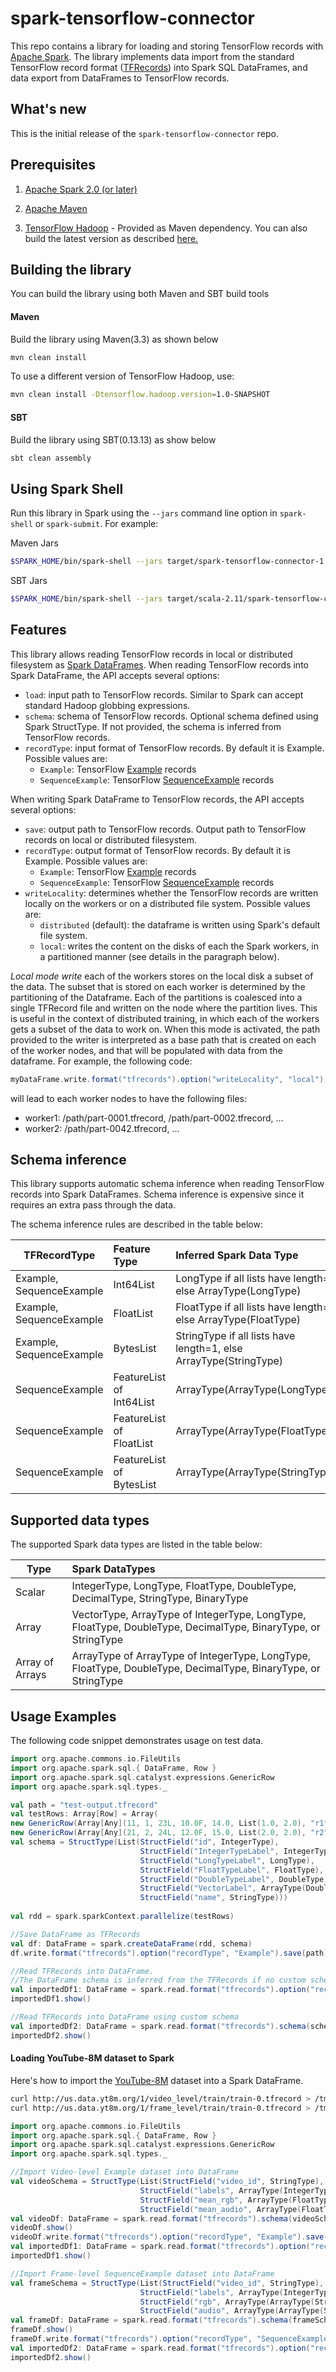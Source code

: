 # spark-tensorflow-connector

This repo contains a library for loading and storing TensorFlow records with [Apache Spark](http://spark.apache.org/).
The library implements data import from the standard TensorFlow record format ([TFRecords](https://www.tensorflow.org/how_tos/reading_data/)) into Spark SQL DataFrames, and data export from DataFrames to TensorFlow records.

## What's new

This is the initial release of the `spark-tensorflow-connector` repo.

## Prerequisites

1. [Apache Spark 2.0 (or later)](http://spark.apache.org/)

2. [Apache Maven](https://maven.apache.org/)

3. [TensorFlow Hadoop](../../hadoop) - Provided as Maven dependency. You can also build the latest version as described [here.](../../hadoop)

## Building the library
You can build the library using both Maven and SBT build tools

#### Maven
Build the library using Maven(3.3) as shown below

```sh
mvn clean install
```

To use a different version of TensorFlow Hadoop, use:
```sh
mvn clean install -Dtensorflow.hadoop.version=1.0-SNAPSHOT
```

#### SBT 
Build the library using SBT(0.13.13) as show below
```sh
sbt clean assembly
```

## Using Spark Shell
Run this library in Spark using the `--jars` command line option in `spark-shell` or `spark-submit`. For example:

Maven Jars
```sh
$SPARK_HOME/bin/spark-shell --jars target/spark-tensorflow-connector-1.0-SNAPSHOT.jar,target/lib/tensorflow-hadoop-1.0-06262017-SNAPSHOT-shaded-protobuf.jar
```

SBT Jars
```sh
$SPARK_HOME/bin/spark-shell --jars target/scala-2.11/spark-tensorflow-connector-assembly-1.0.0.jar
```

## Features
This library allows reading TensorFlow records in local or distributed filesystem as [Spark DataFrames](https://spark.apache.org/docs/latest/sql-programming-guide.html).
When reading TensorFlow records into Spark DataFrame, the API accepts several options:
* `load`: input path to TensorFlow records. Similar to Spark can accept standard Hadoop globbing expressions.
* `schema`: schema of TensorFlow records. Optional schema defined using Spark StructType. If not provided, the schema is inferred from TensorFlow records.
* `recordType`: input format of TensorFlow records. By default it is Example. Possible values are:
  * `Example`: TensorFlow [Example](https://github.com/tensorflow/tensorflow/blob/master/tensorflow/core/example/example.proto) records
  * `SequenceExample`: TensorFlow [SequenceExample](https://github.com/tensorflow/tensorflow/blob/master/tensorflow/core/example/example.proto) records

When writing Spark DataFrame to TensorFlow records, the API accepts several options:
* `save`: output path to TensorFlow records. Output path to TensorFlow records on local or distributed filesystem.
* `recordType`: output format of TensorFlow records. By default it is Example. Possible values are:
  * `Example`: TensorFlow [Example](https://github.com/tensorflow/tensorflow/blob/master/tensorflow/core/example/example.proto) records
  * `SequenceExample`: TensorFlow [SequenceExample](https://github.com/tensorflow/tensorflow/blob/master/tensorflow/core/example/example.proto) records
* `writeLocality`: determines whether the TensorFlow records are written locally on the workers
or on a distributed file system. Possible values are:
  * `distributed` (default): the dataframe is written using Spark's default file system.
  * `local`: writes the content on the disks of each the Spark workers, in a partitioned manner
  (see details in the paragraph below).

_Local mode write_ each of the workers stores on the local disk a subset of the data.
The subset that is stored on each worker is determined by the partitioning of the Dataframe.
Each of the partitions is coalesced into a single TFRecord file and written on the node where
the partition lives.
This is useful in the context of distributed training, in which each of the workers gets a
subset of the data to work on.
When this mode is activated, the path provided to the writer is interpreted as a base path that is
created on each of the worker nodes, and that will be populated with data from the dataframe. For
 example, the following code:

```scala
myDataFrame.write.format("tfrecords").option("writeLocality", "local").save("/path")
```

will lead to each worker nodes to have the following files:
  - worker1: /path/part-0001.tfrecord, /path/part-0002.tfrecord, ...
  - worker2: /path/part-0042.tfrecord, ...


## Schema inference
This library supports automatic schema inference when reading TensorFlow records into Spark DataFrames.
Schema inference is expensive since it requires an extra pass through the data.

The schema inference rules are described in the table below:

| TFRecordType             | Feature Type  | Inferred Spark Data Type  |
| ------------------------ |:--------------|:--------------------------|
| Example, SequenceExample | Int64List     | LongType if all lists have length=1, else ArrayType(LongType) |
| Example, SequenceExample | FloatList     | FloatType if all lists have length=1, else ArrayType(FloatType) |
| Example, SequenceExample | BytesList     | StringType if all lists have length=1, else ArrayType(StringType) |
| SequenceExample          | FeatureList of Int64List | ArrayType(ArrayType(LongType)) |
| SequenceExample          | FeatureList of FloatList | ArrayType(ArrayType(FloatType)) |
| SequenceExample          | FeatureList of BytesList | ArrayType(ArrayType(StringType)) |

## Supported data types

The supported Spark data types are listed in the table below:

| Type            | Spark DataTypes                          |
| --------------- |:------------------------------------------|
| Scalar          | IntegerType, LongType, FloatType, DoubleType, DecimalType, StringType, BinaryType |
| Array           | VectorType, ArrayType of IntegerType, LongType, FloatType, DoubleType, DecimalType, BinaryType, or StringType |
| Array of Arrays | ArrayType of ArrayType of IntegerType, LongType, FloatType, DoubleType, DecimalType, BinaryType, or StringType |

## Usage Examples

The following code snippet demonstrates usage on test data.

```scala
import org.apache.commons.io.FileUtils
import org.apache.spark.sql.{ DataFrame, Row }
import org.apache.spark.sql.catalyst.expressions.GenericRow
import org.apache.spark.sql.types._

val path = "test-output.tfrecord"
val testRows: Array[Row] = Array(
new GenericRow(Array[Any](11, 1, 23L, 10.0F, 14.0, List(1.0, 2.0), "r1")),
new GenericRow(Array[Any](21, 2, 24L, 12.0F, 15.0, List(2.0, 2.0), "r2")))
val schema = StructType(List(StructField("id", IntegerType), 
                             StructField("IntegerTypeLabel", IntegerType),
                             StructField("LongTypeLabel", LongType),
                             StructField("FloatTypeLabel", FloatType),
                             StructField("DoubleTypeLabel", DoubleType),
                             StructField("VectorLabel", ArrayType(DoubleType, true)),
                             StructField("name", StringType)))
                             
val rdd = spark.sparkContext.parallelize(testRows)

//Save DataFrame as TFRecords
val df: DataFrame = spark.createDataFrame(rdd, schema)
df.write.format("tfrecords").option("recordType", "Example").save(path)

//Read TFRecords into DataFrame.
//The DataFrame schema is inferred from the TFRecords if no custom schema is provided.
val importedDf1: DataFrame = spark.read.format("tfrecords").option("recordType", "Example").load(path)
importedDf1.show()

//Read TFRecords into DataFrame using custom schema
val importedDf2: DataFrame = spark.read.format("tfrecords").schema(schema).load(path)
importedDf2.show()
```

#### Loading YouTube-8M dataset to Spark
Here's how to import the [YouTube-8M](https://research.google.com/youtube8m/) dataset into a Spark DataFrame.

```sh
curl http://us.data.yt8m.org/1/video_level/train/train-0.tfrecord > /tmp/video_level-train-0.tfrecord
curl http://us.data.yt8m.org/1/frame_level/train/train-0.tfrecord > /tmp/frame_level-train-0.tfrecord
```

```scala
import org.apache.commons.io.FileUtils
import org.apache.spark.sql.{ DataFrame, Row }
import org.apache.spark.sql.catalyst.expressions.GenericRow
import org.apache.spark.sql.types._

//Import Video-level Example dataset into DataFrame
val videoSchema = StructType(List(StructField("video_id", StringType),
                             StructField("labels", ArrayType(IntegerType, true)),
                             StructField("mean_rgb", ArrayType(FloatType, true)),
                             StructField("mean_audio", ArrayType(FloatType, true))))
val videoDf: DataFrame = spark.read.format("tfrecords").schema(videoSchema).option("recordType", "Example").load("file:///tmp/video_level-train-0.tfrecord")
videoDf.show()
videoDf.write.format("tfrecords").option("recordType", "Example").save("youtube-8m-video.tfrecord")
val importedDf1: DataFrame = spark.read.format("tfrecords").option("recordType", "Example").schema(videoSchema).load("youtube-8m-video.tfrecord")
importedDf1.show()

//Import Frame-level SequenceExample dataset into DataFrame
val frameSchema = StructType(List(StructField("video_id", StringType),
                             StructField("labels", ArrayType(IntegerType, true)),
                             StructField("rgb", ArrayType(ArrayType(StringType, true),true)),
                             StructField("audio", ArrayType(ArrayType(StringType, true),true))))
val frameDf: DataFrame = spark.read.format("tfrecords").schema(frameSchema).option("recordType", "SequenceExample").load("file:///tmp/frame_level-train-0.tfrecord")
frameDf.show()
frameDf.write.format("tfrecords").option("recordType", "SequenceExample").save("youtube-8m-frame.tfrecord")
val importedDf2: DataFrame = spark.read.format("tfrecords").option("recordType", "SequenceExample").schema(frameSchema).load("youtube-8m-frame.tfrecord")
importedDf2.show()
```